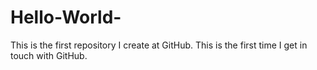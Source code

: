 # Hello-World-
This is the first repository I create at GitHub.
This is the first time I get in touch with GitHub.
